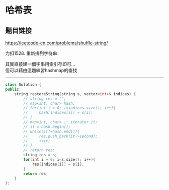 # 哈希表

## 题目链接

https://leetcode-cn.com/problems/shuffle-string/

力扣1528. 重新排列字符串

其實直接建一個字串用索引存即可...   
但可以藉由這題練習hashmap的查找    
    
---------------------------------------

```cpp
class Solution {
public:
    string restoreString(string s, vector<int>& indices) {
        // string res = "";
        // map<int, char> hash;
        // for(int i = 0; i<indices.size(); i++){
        //     hash[indices[i]] = s[i];
        // }
        // map<int, char> :: iterator it;
        // it = hash.begin();
        // while(it!=hash.end()){
        //     res.push_back(it->second);
        //     ++it;
        // }
        // return res;
        string res = s;
        for(int i = 0; i<s.size(); i++){
            res[indices[i]] = s[i];
        }
        return res;
    }
};
```
